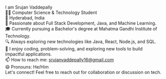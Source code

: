 I am Srujan Vaddepally<br>
👨‍💻 Computer Science & Technology Student<br>
📍 Hyderabad, India<br>
🚀 Passionate about Full Stack Development, Java, and Machine Learning.<br>
🎓 Currently pursuing a Bachelor's degree at Mahatma Gandhi Institute of Technology.<br>
🔍 Always exploring new technologies like Java, React, Node.js, and SQL.<br>
📝 I enjoy coding, problem-solving, and exploring new tools to build impactful applications.<br>
📫 How to reach me: srujanvaddepally16@gmail.com<br>
😄 Pronouns: He/Him<br>
Let's connect! Feel free to reach out for collaboration or discussion on tech. <br>
